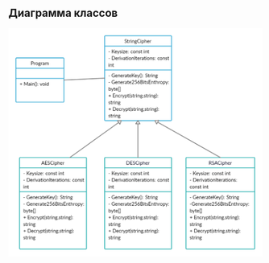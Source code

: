 ## Диаграмма классов

![](https://github.com/APridy/EnDecryptor/blob/main/Documents/Diagrams/Classes/ClassDiagram.png)

